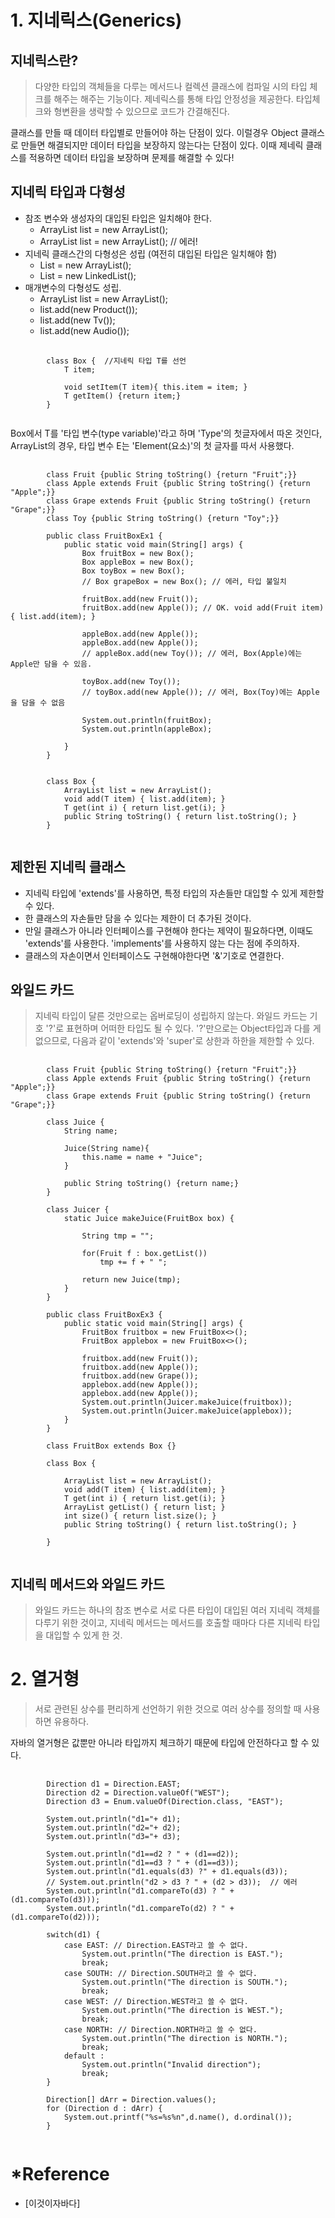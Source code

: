 # 1. 지네릭스(Generics)
## 지네릭스란?
> 다양한 타입의 객체들을 다루는 메서드나 컬렉션 클래스에 컴파일 시의 타입 체크를 해주는 해주는 기능이다.
> 제네릭스를 통해 타입 안정성을 제공한다. 타입체크와 형변환을 생략할 수 있으므로 코드가 간결해진다.

클래스를 만들 때 데이터 타입별로 만들어야 하는 단점이 있다. 이럴경우 Object 클래스로 만들면 해결되지만 데이터 타입을 보장하지 않는다는 단점이 있다.
이때 제네릭 클래스를 적용하면 데이터 타입을 보장하며 문제를 해결할 수 있다!

## 지네릭 타입과 다형성
+ 참조 변수와 생성자의 대입된 타입은 일치해야 한다.
	+ ArrayList<Tv> list = new ArrayList<Tv>();
	+ ArrayList<Product> list = new ArrayList<Tv>(); // 에러!
+ 지네릭 클래스간의 다형성은 성립 (여전히 대입된 타입은 일치해야 함)
	+ List<Tv> = new ArrayList<Tv>();
	+ List<Tv> = new LinkedList<Tv>();
+ 매개변수의 다형성도 성립.
	+ ArrayList<Product> list = new ArrayList<Product>();
	+ list.add(new Product());
	+ list.add(new Tv());
	+ list.add(new Audio());
	
<pre>
	<code>
		class Box<T> {	//지네릭 타입 T를 선언
			T item;
			
			void setItem(T item){ this.item = item; }
			T getItem() {return item;}
		}
	</code>
</pre>

Box<T>에서 T를 '타입 변수(type variable)'라고 하며 'Type'의 첫글자에서 따온 것인다, ArrayList<E>의 경우, 타입 변수 E는 'Element(요소)'의 첫 글자를 따서 사용했다.
<pre>
	<code>
		class Fruit {public String toString() {return "Fruit";}}
		class Apple extends Fruit {public String toString() {return "Apple";}}
		class Grape extends Fruit {public String toString() {return "Grape";}}
		class Toy {public String toString() {return "Toy";}}
		
		public class FruitBoxEx1 {
			public static void main(String[] args) {
				Box<Fruit> fruitBox = new Box<Fruit>();
				Box<Apple> appleBox = new Box<Apple>();
				Box<Toy> toyBox = new Box<Toy>();
				// Box<Grape> grapeBox = new Box<Apple>(); // 에러, 타입 불일치
				
				fruitBox.add(new Fruit());
				fruitBox.add(new Apple()); // OK. void add(Fruit item) { list.add(item); }
				
				appleBox.add(new Apple());
				appleBox.add(new Apple());
				// appleBox.add(new Toy()); // 에러, Box(Apple)에는 Apple만 담을 수 있음.
				
				toyBox.add(new Toy());
				// toyBox.add(new Apple()); // 에러, Box(Toy)에는 Apple을 담을 수 없음
				
				System.out.println(fruitBox);
				System.out.println(appleBox);
				
			}
		}
		
		
		class Box<T> {
			ArrayList<T> list = new ArrayList<T>();
			void add(T item) { list.add(item); }
			T get(int i) { return list.get(i); }
			public String toString() { return list.toString(); }
		}
	</code>
</pre>

## 제한된 지네릭 클래스
+ 지네릭 타입에 'extends'를 사용하면, 특정 타입의 자손들만 대입할 수 있게 제한할 수 있다.
+ 한 클래스의 자손들만 담을 수 있다는 제한이 더 추가된 것이다.
+ 만일 클래스가 아니라 인터페이스를 구현해야 한다는 제약이 필요하다면, 이때도 'extends'를 사용한다. 'implements'를 사용하지 않는 다는 점에 주의하자.
+ 클래스의 자손이면서 인터페이스도 구현해야한다면 '&'기호로 연결한다.

## 와일드 카드
> 지네릭 타입이 달른 것만으로는 옵버로딩이 성립하지 않는다.
> 와일드 카드는 기호 '?'로 표현하며 어떠한 타입도 될 수 있다.
> '?'만으로는 Object타입과 다를 게 없으므로, 다음과 같이 'extends'와 'super'로 상한과 하한을 제한할 수 있다.

<pre>
	<code>
		class Fruit {public String toString() {return "Fruit";}}
		class Apple extends Fruit {public String toString() {return "Apple";}}
		class Grape extends Fruit {public String toString() {return "Grape";}}

		class Juice {
			String name;

			Juice(String name){
				this.name = name + "Juice";
			}

			public String toString() {return name;}
		}

		class Juicer {
			static Juice makeJuice(FruitBox<? extends Fruit> box) {

				String tmp = "";

				for(Fruit f : box.getList())
					tmp += f + " ";

				return new Juice(tmp);
			}
		}

		public class FruitBoxEx3 {
			public static void main(String[] args) {
				FruitBox<Fruit> fruitbox = new FruitBox<>();
				FruitBox<Apple> applebox = new FruitBox<>();

				fruitbox.add(new Fruit());
				fruitbox.add(new Apple());
				fruitbox.add(new Grape());
				applebox.add(new Apple());
				applebox.add(new Apple());
				System.out.println(Juicer.makeJuice(fruitbox));
				System.out.println(Juicer.makeJuice(applebox));
			}
		}

		class FruitBox<T extends Fruit> extends Box<T> {}

		class Box<T> {

			ArrayList<T> list = new ArrayList<T>();
			void add(T item) { list.add(item); }
			T get(int i) { return list.get(i); }
			ArrayList<T> getList() { return list; }
			int size() { return list.size(); }
			public String toString() { return list.toString(); }

		}
	</code>
</pre>

## 지네릭 메서드와 와일드 카드
> 와일드 카드는 하나의 참조 변수로 서로 다른 타입이 대입된 여러 지네릭 객체를 다루기 위한 것이고, 지네릭 메서드는 메서드를 호출할 때마다 다른 지네릭 타입을 대입할 수 있게 한 것.

# 2. 열거형
> 서로 관련된 상수를 편리하게 선언하기 위한 것으로 여러 상수를 정의할 때 사용하면 유용하다.

자바의 열거형은 값뿐만 아니라 타입까지 체크하기 때문에 타입에 안전하다고 할 수 있다.
<pre>
	<code>
		Direction d1 = Direction.EAST;
		Direction d2 = Direction.valueOf("WEST");
		Direction d3 = Enum.valueOf(Direction.class, "EAST");
		
		System.out.println("d1="+ d1);
		System.out.println("d2="+ d2);
		System.out.println("d3="+ d3);

		System.out.println("d1==d2 ? " + (d1==d2));
		System.out.println("d1==d3 ? " + (d1==d3));
		System.out.println("d1.equals(d3) ?" + d1.equals(d3));
		// System.out.println("d2 > d3 ? " + (d2 > d3));  // 에러
		System.out.println("d1.compareTo(d3) ? " + (d1.compareTo(d3)));
		System.out.println("d1.compareTo(d2) ? " + (d1.compareTo(d2)));
		
		switch(d1) {
			case EAST: // Direction.EAST라고 쓸 수 없다.
				System.out.println("The direction is EAST.");
				break;
			case SOUTH: // Direction.SOUTH라고 쓸 수 없다.
				System.out.println("The direction is SOUTH.");
				break;
			case WEST: // Direction.WEST라고 쓸 수 없다.
				System.out.println("The direction is WEST.");
				break;
			case NORTH: // Direction.NORTH라고 쓸 수 없다.
				System.out.println("The direction is NORTH.");
				break;
			default :
				System.out.println("Invalid direction");
				break;
		}
		
		Direction[] dArr = Direction.values();
		for (Direction d : dArr) {
			System.out.printf("%s=%s%n",d.name(), d.ordinal());
		}
	</code>
</pre>


# *Reference
+ [이것이자바다]


